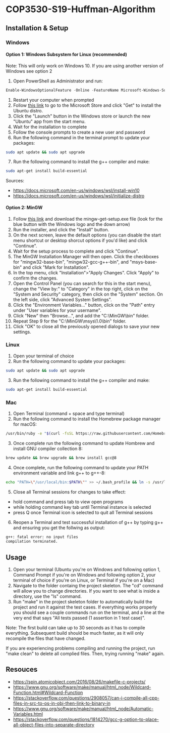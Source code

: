 # COP3530-S19-Huffman-Algorithm

## Installation & Setup

### Windows

#### Option 1: Windows Subsystem for Linux (recommended)

Note: This will only work on Windows 10. If you are using another version of Windows see option 2

1. Open PowerShell as Administrator and run:

```PowerShell
Enable-WindowsOptionalFeature -Online -FeatureName Microsoft-Windows-Subsystem-Linux
```

1. Restart your computer when prompted
2. Follow [this link](https://www.microsoft.com/store/p/ubuntu/9nblggh4msv6) to go to the Microsoft Store and click "Get" to install the Ubuntu distro.
3. Click the "Launch" button in the Windows store or launch the new "Ubuntu" app from the start menu.
4. Wait for the installation to complete
5. Follow the console prompts to create a new user and password
6. Run the following command in the terminal prompt to update your packages:

```bash
sudo apt update && sudo apt upgrade
```

7. Run the following command to install the g++ compiler and make:

```bash
sudo apt-get install build-essential
```

Sources:

* https://docs.microsoft.com/en-us/windows/wsl/install-win10
* https://docs.microsoft.com/en-us/windows/wsl/initialize-distro

#### Option 2: MinGW

1. Follow [this link](https://osdn.net/projects/mingw/releases/) and download the mingw-get-setup.exe file (look for the blue button with the Windows logo and the down arrow)
2. Run the installer, and click the "Install" button.
3. On the next screen, leave the default options (you can disable the start menu shortcut or desktop shorcut options if you'd like) and click "Continue".
4. Wait for the setup process to complete and click "Continue".
5. The MinGW Installation Manager will then open. Click the checkboxes for "mingw32-base-bin", "mingw32-gcc-g++-bin", and "msys-base-bin" and click "Mark for Installation".
6. In the top menu, click "Installation">"Apply Changes". Click "Apply" to confirm the changes.
7. Open the Control Panel (you can search for this in the start menu), change the "View by:" to "Category" in the top right, click on the "System and Security" category, then click on the "System" section. On the left side, click "Advanced System Settings".
8. Click the "Environment Variables..." button, click on the "Path" entry under "User variables for your username".
9. Click "New" then "Browse...", and add the "C:\MinGW\bin" folder.
10. Repeat Step 9 for the "C:\MinGW\msys\1.0\bin" folder.
11. Click "OK" to close all the previously opened dialogs to save your new settings.

### Linux

1. Open your terminal of choice
2. Run the following command to update your packages:

```bash
sudo apt update && sudo apt upgrade
```

3. Run the following command to install the g++ compiler and make:

```bash
sudo apt-get install build-essential
```

### Mac

1. Open Terminal (command + space and type terminal)
2. Run the following command to install the Homebrew package manager for macOS: 

```bash
/usr/bin/ruby -e "$(curl -fsSL https://raw.githubusercontent.com/Homebrew/install/master/install)"
```
3. Once complete run the following command to update Hombrew and install GNU compiler collection 8:

```bash
brew update && brew upgrade && brew install gcc@8
```

4. Once complete, run the following command to update your PATH environment variable and link g++ to g++-8:
 
 ```bash
 echo "PATH=\"/usr/local/bin:$PATH\"" >> ~/.bash_profile && ln -s /usr/local/bin/g++-8 /usr/local/bin/g++
 ``` 

5. Close all Terminal sessions for changes to take effect: 
- hold command and press tab to view open programs
- while holding command key tab until Terminal instance is selected
- press Q once Terminal icon is selected to quit all Terminal sessions

6. Reopen a Terminal and test successful installation of g++ by typing g++ and ensuring you get the follwing as output:

```bash
g++: fatal error: no input files
compilation terminated.
```

## Usage

1. Open your terminal (Ubuntu you're on Windows and following option 1, Command Prompt if you're on Windows and following option 2, your terminal of choice if you're on Linux, or Terminal if you're on a Mac)
2. Navigate to the folder containg the project skeleton. The "cd" command will allow you to change directories. If you want to see what is inside a directory, use the "ls" command.
3. Run "make" in the project skeleton folder to automatically build the project and run it against the test cases. If everything works properly you should see a couple commands run on the terminal, and a line at the very end that says "All tests passed (1 assertion in 1 test case)".

Note: The first build can take up to 30 seconds as it has to compile everything. Subsequent build should be much faster, as it will only recompile the files that have changed.

If you are experiencing problems compiling and running the project, run "make clean" to delete all complied files. Then, trying running "make" again.

## Resouces

* https://spin.atomicobject.com/2016/08/26/makefile-c-projects/
* https://www.gnu.org/software/make/manual/html_node/Wildcard-Function.html#Wildcard-Function
* https://stackoverflow.com/questions/2908057/can-i-compile-all-cpp-files-in-src-to-os-in-obj-then-link-to-binary-in
* https://www.gnu.org/software/make/manual/html_node/Automatic-Variables.html
* https://stackoverflow.com/questions/1814270/gcc-g-option-to-place-all-object-files-into-separate-directory
